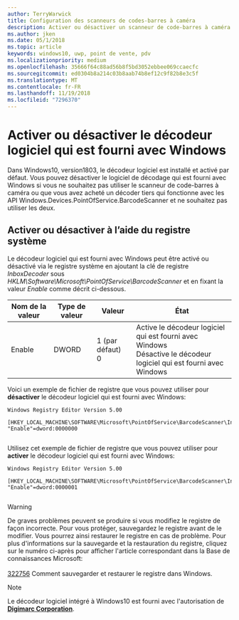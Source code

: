 ```yaml
---
author: TerryWarwick
title: Configuration des scanneurs de codes-barres à caméra
description: Activer ou désactiver un scanneur de code-barres à caméra
ms.author: jken
ms.date: 05/1/2018
ms.topic: article
keywords: windows10, uwp, point de vente, pdv
ms.localizationpriority: medium
ms.openlocfilehash: 35666f64c88ad56b8f5bd3052ebbee069ccaecfc
ms.sourcegitcommit: ed0304b8a214c03b8aab74b8ef12c9f82b8e3c5f
ms.translationtype: MT
ms.contentlocale: fr-FR
ms.lasthandoff: 11/19/2018
ms.locfileid: "7296370"
---
```

# <a name="enable-or-disable-the-software-decoder-that-ships-with-windows"></a>Activer ou désactiver le décodeur logiciel qui est fourni avec Windows
Dans Windows10, version1803, le décodeur logiciel est installé et activé par défaut.  Vous pouvez désactiver le logiciel de décodage qui est fourni avec Windows si vous ne souhaitez pas utiliser le scanneur de code-barres à caméra ou que vous avez acheté un décoder tiers qui fonctionne avec les API Windows.Devices.PointOfService.BarcodeScanner et ne souhaitez pas utiliser les deux.

## <a name="enable-or-disable-using-the-system-registry"></a>Activer ou désactiver à l’aide du registre système
Le décodeur logiciel qui est fourni avec Windows peut être activé ou désactivé via le registre système en ajoutant la clé de registre *InboxDecoder* sous *HKLM\Software\Microsoft\PointOfService\BarcodeScanner* et en fixant la valeur *Enable* comme décrit ci-dessous.

| Nom de la valeur  | Type de valeur | Valeur | État |
| ----------- | --------- | -------|--------|
| Enable      | DWORD     | 1 (par défaut)<br/>0 |  Active le décodeur logiciel qui est fourni avec Windows <br/> Désactive le décodeur logiciel qui est fourni avec Windows |


Voici un exemple de fichier de registre que vous pouvez utiliser pour **désactiver** le décodeur logiciel qui est fourni avec Windows:

```
Windows Registry Editor Version 5.00

[HKEY_LOCAL_MACHINE\SOFTWARE\Microsoft\PointOfService\BarcodeScanner\InboxDecoder]
"Enable"=dword:0000000


```  
    
Utilisez cet exemple de fichier de registre que vous pouvez utiliser pour **activer** le décodeur logiciel qui est fourni avec Windows:

```
Windows Registry Editor Version 5.00

[HKEY_LOCAL_MACHINE\SOFTWARE\Microsoft\PointOfService\BarcodeScanner\InboxDecoder]
"Enable"=dword:0000001


```  

> [!Warning] 
> De graves problèmes peuvent se produire si vous modifiez le registre de façon incorrecte.  Pour vous protéger, sauvegardez le registre avant de le modifier.  Vous pourrez ainsi restaurer le registre en cas de problème.  Pour plus d'informations sur la sauvegarde et la restauration du registre, cliquez sur le numéro ci-après pour afficher l'article correspondant dans la Base de connaissances Microsoft: <br/><br/> [322756](http://support.microsoft.com/kb/322756) Comment sauvegarder et restaurer le registre dans Windows.

> [!NOTE]
> Le décodeur logiciel intégré à Windows10 est fourni avec l'autorisation de [**Digimarc Corporation**](https://www.digimarc.com/).
